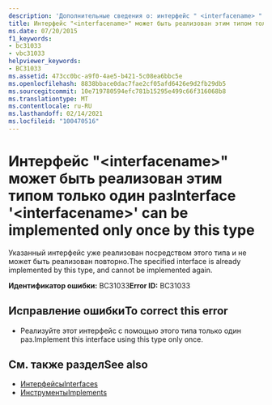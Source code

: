```yaml
---
description: 'Дополнительные сведения о: интерфейс " <interfacename> " может быть реализован этим типом только один раз'
title: Интерфейс "<interfacename>" может быть реализован этим типом только один раз
ms.date: 07/20/2015
f1_keywords:
- bc31033
- vbc31033
helpviewer_keywords:
- BC31033
ms.assetid: 473cc0bc-a9f0-4ae5-b421-5c08ea6bbc5e
ms.openlocfilehash: 8838bbace0dac7fae2cf05afd6426e9d2fb29db5
ms.sourcegitcommit: 10e719780594efc781b15295e499c66f316068b8
ms.translationtype: MT
ms.contentlocale: ru-RU
ms.lasthandoff: 02/14/2021
ms.locfileid: "100470516"
---
```

# <a name="interface-interfacename-can-be-implemented-only-once-by-this-type"></a><span data-ttu-id="66b5d-103">Интерфейс "\<interfacename>" может быть реализован этим типом только один раз</span><span class="sxs-lookup"><span data-stu-id="66b5d-103">Interface '\<interfacename>' can be implemented only once by this type</span></span>

<span data-ttu-id="66b5d-104">Указанный интерфейс уже реализован посредством этого типа и не может быть реализован повторно.</span><span class="sxs-lookup"><span data-stu-id="66b5d-104">The specified interface is already implemented by this type, and cannot be implemented again.</span></span>  
  
 <span data-ttu-id="66b5d-105">**Идентификатор ошибки:** BC31033</span><span class="sxs-lookup"><span data-stu-id="66b5d-105">**Error ID:** BC31033</span></span>  
  
## <a name="to-correct-this-error"></a><span data-ttu-id="66b5d-106">Исправление ошибки</span><span class="sxs-lookup"><span data-stu-id="66b5d-106">To correct this error</span></span>  
  
- <span data-ttu-id="66b5d-107">Реализуйте этот интерфейс с помощью этого типа только один раз.</span><span class="sxs-lookup"><span data-stu-id="66b5d-107">Implement this interface using this type only once.</span></span>  
  
## <a name="see-also"></a><span data-ttu-id="66b5d-108">См. также раздел</span><span class="sxs-lookup"><span data-stu-id="66b5d-108">See also</span></span>

- [<span data-ttu-id="66b5d-109">Интерфейсы</span><span class="sxs-lookup"><span data-stu-id="66b5d-109">Interfaces</span></span>](../programming-guide/language-features/interfaces/index.md)
- [<span data-ttu-id="66b5d-110">Инструменты</span><span class="sxs-lookup"><span data-stu-id="66b5d-110">Implements</span></span>](../language-reference/statements/implements-clause.md)
